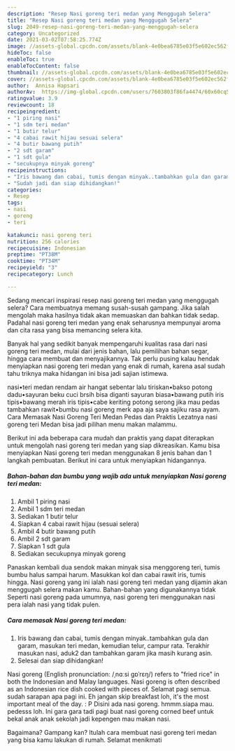 ```yaml
---
description: "Resep Nasi goreng teri medan yang Menggugah Selera"
title: "Resep Nasi goreng teri medan yang Menggugah Selera"
slug: 2049-resep-nasi-goreng-teri-medan-yang-menggugah-selera
category: Uncategorized
date: 2021-03-02T07:58:25.774Z
image: //assets-global.cpcdn.com/assets/blank-4e0bea6785e03f5e602ec562f230caae08da540cada707380b4fe1bbebba43da.png
hideToc: false
enableToc: true
enableTocContent: false
thumbnail: //assets-global.cpcdn.com/assets/blank-4e0bea6785e03f5e602ec562f230caae08da540cada707380b4fe1bbebba43da.png
cover: //assets-global.cpcdn.com/assets/blank-4e0bea6785e03f5e602ec562f230caae08da540cada707380b4fe1bbebba43da.png
author:  Annisa Hapsari
authorAv:  https://img-global.cpcdn.com/users/7603803f86fa4474/60x60cq50/avatar.jpg
ratingvalue: 3.9
reviewcount: 18
recipeingredient:
- "1 piring nasi"
- "1 sdm teri medan"
- "1 butir telur"
- "4 cabai rawit hijau sesuai selera"
- "4 butir bawang putih"
- "2 sdt garam"
- "1 sdt gula"
- "secukupnya minyak goreng"
recipeinstructions:
- "Iris bawang dan cabai, tumis dengan minyak..tambahkan gula dan garam, masukan teri medan, kemudian telur, campur rata. Terakhir masukan nasi, aduk2 dan tambahkan garam jika masih kurang asin."
- "Sudah jadi dan siap dihidangkan!"
categories:
- Resep
tags:
- nasi
- goreng
- teri

katakunci: nasi goreng teri 
nutrition: 256 calories
recipecuisine: Indonesian
preptime: "PT38M"
cooktime: "PT34M"
recipeyield: "3"
recipecategory: Lunch

---
```



Sedang mencari inspirasi resep nasi goreng teri medan yang menggugah selera? Cara membuatnya memang susah-susah gampang. Jika salah mengolah maka hasilnya tidak akan memuaskan dan bahkan tidak sedap. Padahal nasi goreng teri medan yang enak seharusnya mempunyai aroma dan cita rasa yang bisa memancing selera kita.


Banyak hal yang sedikit banyak mempengaruhi kualitas rasa dari nasi goreng teri medan, mulai dari jenis bahan, lalu pemilihan bahan segar, hingga cara membuat dan menyajikannya. Tak perlu pusing kalau hendak menyiapkan nasi goreng teri medan yang enak di rumah, karena asal sudah tahu triknya maka hidangan ini bisa jadi sajian istimewa.

nasi•teri medan rendam air hangat sebentar lalu tiriskan•bakso potong dadu•sayuran beku cuci brsih bisa diganti sayuran biasa•bawang putih iris tipis•bawang merah iris tipis•cabe keriting potong serong jika mau pedas tambahkan rawit•bumbu nasi goreng merk apa aja saya sajiku rasa ayam. Cara Memasak Nasi Goreng Teri Medan Pedas dan Praktis Lezatnya nasi goreng teri Medan bisa jadi pilihan menu makan malammu.


Berikut ini ada beberapa cara mudah dan praktis yang dapat diterapkan untuk mengolah nasi goreng teri medan yang siap dikreasikan. Kamu bisa menyiapkan Nasi goreng teri medan menggunakan 8 jenis bahan dan 1 langkah pembuatan. Berikut ini cara untuk menyiapkan hidangannya.

<!--inarticleads1-->

##### Bahan-bahan dan bumbu yang wajib ada untuk menyiapkan Nasi goreng teri medan:

1. Ambil 1 piring nasi
1. Ambil 1 sdm teri medan
1. Sediakan 1 butir telur
1. Siapkan 4 cabai rawit hijau (sesuai selera)
1. Ambil 4 butir bawang putih
1. Ambil 2 sdt garam
1. Siapkan 1 sdt gula
1. Sediakan secukupnya minyak goreng


Panaskan kembali dua sendok makan minyak sisa menggoreng teri, tumis bumbu halus sampai harum. Masukkan kol dan cabai rawit iris, tumis hingga. Nasi goreng yang ini ialah nasi goreng teri medan yang dijamin akan menggugah selera makan kamu. Bahan-bahan yang digunakannya tidak Seperti nasi goreng pada umumnya, nasi goreng teri menggunakan nasi pera ialah nasi yang tidak pulen. 

<!--inarticleads2-->

##### Cara memasak Nasi goreng teri medan:

1. Iris bawang dan cabai, tumis dengan minyak..tambahkan gula dan garam, masukan teri medan, kemudian telur, campur rata. Terakhir masukan nasi, aduk2 dan tambahkan garam jika masih kurang asin.
1. Selesai dan siap dihidangkan!

Nasi goreng (English pronunciation: /ˌnɑːsi ɡɒˈrɛŋ/) refers to &#34;fried rice&#34; in both the Indonesian and Malay languages. Nasi goreng is often described as an Indonesian rice dish cooked with pieces of. Selamat pagi semua. sudah sarapan apa pagi ini. Eh jangan skip breakfast loh, it&#39;s the most important meal of the day. : P Disini ada nasi goreng. hmmm.siapa mau. pedesss loh. Ini gara gara tadi pagi buat nasi goreng corned beef untuk bekal anak anak sekolah jadi kepengen mau makan nasi. 

Bagaimana? Gampang kan? Itulah cara membuat nasi goreng teri medan yang bisa kamu lakukan di rumah. Selamat menikmati
